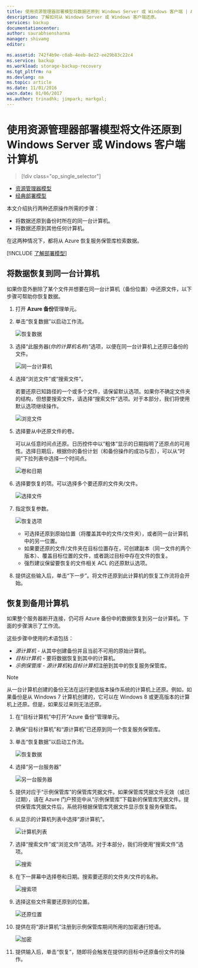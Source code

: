 ```yaml
---
title: 使用资源管理器部署模型将数据还原到 Windows Server 或 Windows 客户端 | Azure
description: 了解如何从 Windows Server 或 Windows 客户端还原。
services: backup
documentationcenter: 
author: saurabhsensharma
manager: shivamg
editor: 

ms.assetid: 742f4b9e-c0ab-4eeb-8e22-ee29b83c22c4
ms.service: backup
ms.workload: storage-backup-recovery
ms.tgt_pltfrm: na
ms.devlang: na
ms.topic: article
ms.date: 11/01/2016
wacn.date: 01/06/2017
ms.author: trinadhk; jimpark; markgal;
---
```


# 使用资源管理器部署模型将文件还原到 Windows Server 或 Windows 客户端计算机
> [!div class="op_single_selector"]
- [资源管理器模型](./backup-azure-restore-windows-server.md)
- [经典部署模型](./backup-azure-restore-windows-server-classic.md)

本文介绍执行两种还原操作所需的步骤：

- 将数据还原到备份时所在的同一台计算机。
- 将数据还原到其他任何计算机。

在这两种情况下，都将从 Azure 恢复服务保管库检索数据。

[!INCLUDE [了解部署模型](../../includes/learn-about-deployment-models-rm-include.md)]

## 将数据恢复到同一台计算机
如果你意外删除了某个文件并想要在同一台计算机（备份位置）中还原文件，以下步骤可帮助你恢复数据。

1. 打开 **Azure 备份**管理单元。
2. 单击“恢复数据”以启动工作流。

    ![恢复数据](./media/backup-azure-restore-windows-server/recover.png)
3. 选择“此服务器(*你的计算机名称*)”选项，以便在同一台计算机上还原已备份的文件。

    ![同一台计算机](./media/backup-azure-restore-windows-server/samemachine.png)
4. 选择“浏览文件”或“搜索文件”。

    若要还原已知路径的一个或多个文件，请保留默认选项。如果你不确定文件夹的结构，但想要搜索文件，请选择“搜索文件”选项。对于本部分，我们将使用默认选项继续操作。

    ![浏览文件](./media/backup-azure-restore-windows-server/browseandsearch.png)
5. 选择要从中还原文件的卷。

    可以从任意时间点还原。日历控件中以“粗体”显示的日期指明了还原点的可用性。选择日期后，根据你的备份计划（和备份操作的成功与否），可以从“时间”下拉列表中选择一个时间点。

    ![卷和日期](./media/backup-azure-restore-windows-server/volanddate.png)
6. 选择要恢复的项。可以选择多个要还原的文件夹/文件。

    ![选择文件](./media/backup-azure-restore-windows-server/selectfiles.png)
7. 指定恢复参数。

    ![恢复选项](./media/backup-azure-restore-windows-server/recoveroptions.png)

   - 可选择还原到原始位置（将覆盖其中的文件/文件夹），或者同一台计算机中的另一位置。
   - 如果要还原的文件/文件夹在目标位置存在，可创建副本（同一文件的两个版本）、覆盖目标位置的文件，或者跳过目标中存在文件的恢复。
   - 强烈建议保留要恢复的文件相关 ACL 的还原默认选项。
8. 提供这些输入后，单击“下一步”。将文件还原到此计算机的恢复工作流将会开始。

## 恢复到备用计算机 <a name="recover-to-an-alternate-machine"></a>
如果整个服务器断开连接，仍可将 Azure 备份中的数据恢复到另一台计算机。下面的步骤演示了工作流。

这些步骤中使用的术语包括：

- *源计算机* - 从其中创建备份并且当前不可用的原始计算机。
- *目标计算机* - 要将数据恢复到其中的计算机。
- *示例保管库* - *源计算机*和*目标计算机*注册到其中的恢复服务保管库。<br/>

> [!NOTE]
> 从一台计算机创建的备份无法在运行更低版本操作系统的计算机上还原。例如，如果备份是从 Windows 7 计算机创建的，它可以在 Windows 8 或更高版本的计算机上还原。但是，如果反过来则无法还原。

1. 在“目标计算机”中打开“Azure 备份”管理单元。
2. 确保“目标计算机”和“源计算机”已还原到同一个恢复服务保管库。
3. 单击“恢复数据”以启动工作流。

    ![恢复数据](./media/backup-azure-restore-windows-server/recover.png)
4. 选择“另一台服务器”

    ![另一台服务器](./media/backup-azure-restore-windows-server/anotherserver.png)
5. 提供对应于“示例保管库”的保管库凭据文件。如果保管库凭据文件无效（或已过期），请在 Azure 门户预览中从“示例保管库”下载新的保管库凭据文件。提供保管库凭据文件后，系统将根据保管库凭据文件显示恢复服务保管库。
6. 从显示的计算机列表中选择“源计算机”。

    ![计算机列表](./media/backup-azure-restore-windows-server/machinelist.png)
7. 选择“搜索文件”或“浏览文件”选项。对于本部分，我们将使用“搜索文件”选项。

    ![搜索](./media/backup-azure-restore-windows-server/search.png)
8. 在下一屏幕中选择卷和日期。搜索要还原的文件夹/文件的名称。

    ![搜索项](./media/backup-azure-restore-windows-server/searchitems.png)
9. 选择这些文件需要还原到的位置。

    ![还原位置](./media/backup-azure-restore-windows-server/restorelocation.png)
10. 提供在将“源计算机”注册到示例保管库期间所用的加密通行短语。

    ![加密](./media/backup-azure-restore-windows-server/encryption.png)
11. 提供输入后，单击“恢复”，随即将会触发在提供的目标中还原备份文件的操作。

<!---HONumber=Mooncake_Quality_Review_1230_2016-->
